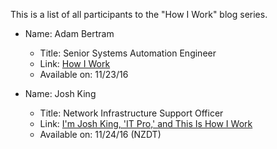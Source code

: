 This is a list of all participants to the "How I Work" blog series.

- Name: Adam Bertram
  - Title: Senior Systems Automation Engineer
  - Link: [How I Work](http://www.adamtheautomator.com/__trashed/)
  - Available on: 11/23/16

- Name: Josh King
  - Title: Network Infrastructure Support Officer
  - Link: [I'm Josh King, 'IT Pro,' and This Is How I Work](http://king.geek.nz/2016/11/24/how-i-work/)
  - Available on: 11/24/16 (NZDT)
